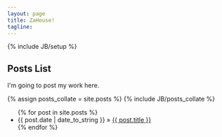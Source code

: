 ```yaml
---
layout: page
title: ZaHouse!
tagline: 
---
```

{% include JB/setup %}

## Posts List

I'm going to post my work here.

{% assign posts_collate = site.posts %}
{% include JB/posts_collate %}

<ul class="posts">
  {% for post in site.posts %}
    <li><span>{{ post.date | date_to_string }}</span> &raquo; <a href="{{ BASE_PATH }}{{ post.url }}">{{ post.title }}</a></li>
  {% endfor %}
</ul>




